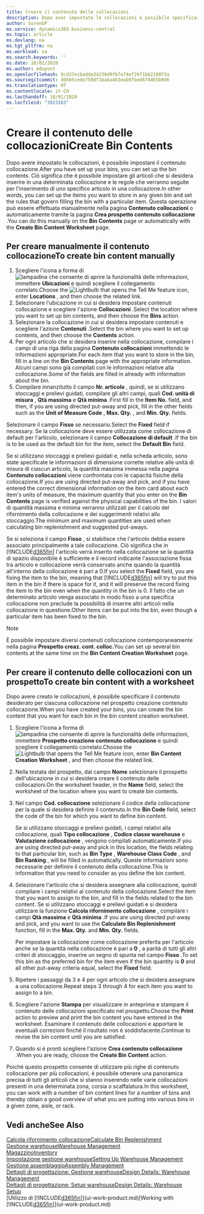 ```yaml
---
title: Creare il contenuto delle collocazioni
description: Dopo aver impostato le collocazioni è possibile specificare gli articoli che si desidera stoccare e impostare le regole che controllano la frequenza di rifornimento dei contenitori.
author: SorenGP
ms.service: dynamics365-business-central
ms.topic: article
ms.devlang: na
ms.tgt_pltfrm: na
ms.workload: na
ms.search.keywords: ''
ms.date: 10/01/2020
ms.author: edupont
ms.openlocfilehash: 9cd37ecbadda34238d9fb7e74ef26f1bb218073a
ms.sourcegitcommit: ddbb5cede750df1baba4b3eab8fbed6744b5b9d6
ms.translationtype: HT
ms.contentlocale: it-CH
ms.lasthandoff: 10/01/2020
ms.locfileid: "3923163"
---
```

# <a name="create-bin-contents"></a><span data-ttu-id="02fb1-103">Creare il contenuto delle collocazioni</span><span class="sxs-lookup"><span data-stu-id="02fb1-103">Create Bin Contents</span></span>

<span data-ttu-id="02fb1-104">Dopo avere impostato le collocazioni, è possibile impostare il contenuto collocazione.</span><span class="sxs-lookup"><span data-stu-id="02fb1-104">After you have set up your bins, you can set up the bin contents.</span></span> <span data-ttu-id="02fb1-105">Ciò significa che è possibile impostare gli articoli che si desidera inserire in una determinata collocazione e le regole che verranno seguite per l'inserimento di uno specifico articolo in una collocazione.</span><span class="sxs-lookup"><span data-stu-id="02fb1-105">In other words, you can set up the items you want to store in any given bin and set the rules that govern filling the bin with a particular item.</span></span> <span data-ttu-id="02fb1-106">Questa operazione può essere effettuata manualmente nella pagina **Contenuto collocazioni** o automaticamente tramite la pagina **Crea prospetto contenuto collocazione** .</span><span class="sxs-lookup"><span data-stu-id="02fb1-106">You can do this manually on the **Bin Contents** page or automatically with the **Create Bin Content Worksheet** page.</span></span>

## <a name="to-create-bin-content-manually"></a><span data-ttu-id="02fb1-107">Per creare manualmente il contenuto collocazione</span><span class="sxs-lookup"><span data-stu-id="02fb1-107">To create bin content manually</span></span>

1. <span data-ttu-id="02fb1-108">Scegliere l'icona a forma di ![lampadina che consente di aprire la funzionalità delle informazioni](media/ui-search/search_small.png "Informazioni sull'operazione che si desidera eseguire"), immettere **Ubicazioni** e quindi scegliere il collegamento correlato.</span><span class="sxs-lookup"><span data-stu-id="02fb1-108">Choose the ![Lightbulb that opens the Tell Me feature](media/ui-search/search_small.png "Tell me what you want to do") icon, enter **Locations** , and then choose the related link.</span></span>  
2. <span data-ttu-id="02fb1-109">Selezionare l'ubicazione in cui si desidera impostare contenuti collocazione e scegliere l'azione **Collocazioni** .</span><span class="sxs-lookup"><span data-stu-id="02fb1-109">Select the location where you want to set up bin contents,  and then choose the **Bins** action.</span></span>  
3. <span data-ttu-id="02fb1-110">Selezionare la collocazione in cui si desidera impostare contenuti e scegliere l'azione **Contenuti** .</span><span class="sxs-lookup"><span data-stu-id="02fb1-110">Select the bin where you want to set up contents, and then choose the **Contents** action.</span></span>  
4. <span data-ttu-id="02fb1-111">Per ogni articolo che si desidera inserire nella collocazione, compilare i campi di una riga della pagina **Contenuto collocazioni** immettendo le informazioni appropriate.</span><span class="sxs-lookup"><span data-stu-id="02fb1-111">For each item that you want to store in the bin, fill in a line on the **Bin Contents** page with the appropriate information.</span></span> <span data-ttu-id="02fb1-112">Alcuni campi sono già compilati con le informazioni relative alla collocazione.</span><span class="sxs-lookup"><span data-stu-id="02fb1-112">Some of the fields are filled in already with information about the bin.</span></span>  
5. <span data-ttu-id="02fb1-113">Compilare innanzitutto il campo **Nr. articolo** , quindi, se si utilizzano stoccaggi e prelievi guidati, compilare gli altri campi, quali **Cod. unità di misura** , **Qtà massima** e **Qtà minima** .</span><span class="sxs-lookup"><span data-stu-id="02fb1-113">First fill in the **Item No.** field, and then, if you are using directed put-away and pick, fill in the other fields such as the **Unit of Measure Code** , **Max. Qty.** , and **Min. Qty.** fields.</span></span>  

<span data-ttu-id="02fb1-114">Selezionare il campo **Fisso** se necessario.</span><span class="sxs-lookup"><span data-stu-id="02fb1-114">Select the **Fixed** field if necessary.</span></span> <span data-ttu-id="02fb1-115">Se la collocazione deve essere utilizzata come collocazione di default per l'articolo, selezionare il campo **Collocazione di default** .</span><span class="sxs-lookup"><span data-stu-id="02fb1-115">If the bin is to be used as the default bin for the item, select the **Default Bin** field.</span></span>  

<span data-ttu-id="02fb1-116">Se si utilizzano stoccaggi e prelievi guidati e, nella scheda articolo, sono state specificate le informazioni di dimensione corrette relative alle unità di misura di ciascun articolo, la quantità massima immessa nella pagina **Contenuto collocazioni** viene confrontata con le capacità fisiche della collocazione.</span><span class="sxs-lookup"><span data-stu-id="02fb1-116">If you are using directed put-away and pick, and if you have entered the correct dimensional information on the item card about each item's units of measure, the maximum quantity that you enter on the **Bin Contents** page is verified against the physical capabilities of the bin.</span></span> <span data-ttu-id="02fb1-117">I valori di quantità massima e minima verranno utilizzati per il calcolo del rifornimento della collocazione e dei suggerimenti relativi allo stoccaggio.</span><span class="sxs-lookup"><span data-stu-id="02fb1-117">The minimum and maximum quantities are used when calculating bin replenishment and suggested put-aways.</span></span>  

<span data-ttu-id="02fb1-118">Se si seleziona il campo **Fisso** , si stabilisce che l'articolo debba essere associato principalmente a tale collocazione. Ciò significa che in [!INCLUDE[d365fin](includes/d365fin_md.md)] l'articolo verrà inserito nella collocazione se la quantità di spazio disponibile è sufficiente e il record indicante l'associazione fissa tra articolo e collocazione verrà conservato anche quando la quantità all'interno della collocazione è pari a 0.</span><span class="sxs-lookup"><span data-stu-id="02fb1-118">If you select the **Fixed** field, you are fixing the item to the bin, meaning that [!INCLUDE[d365fin](includes/d365fin_md.md)] will try to put this item in the bin if there is space for it, and it will preserve the record fixing the item to the bin even when the quantity in the bin is 0.</span></span> <span data-ttu-id="02fb1-119">Il fatto che un determinato articolo venga associato in modo fisso a una specifica collocazione non preclude la possibilità di inserire altri articoli nella collocazione in questione.</span><span class="sxs-lookup"><span data-stu-id="02fb1-119">Other items can be put into the bin, even though a particular item has been fixed to the bin.</span></span>  

> [!NOTE]  
> <span data-ttu-id="02fb1-120">È possibile impostare diversi contenuti collocazione contemporaneamente nella pagina **Prospetto creaz. cont. colloc.**</span><span class="sxs-lookup"><span data-stu-id="02fb1-120">You can set up several bin contents at the same time on the **Bin Content Creation Worksheet** page.</span></span>  

## <a name="to-create-bin-content-with-a-worksheet"></a><span data-ttu-id="02fb1-121">Per creare il contenuto delle collocazioni con un prospetto</span><span class="sxs-lookup"><span data-stu-id="02fb1-121">To create bin content with a worksheet</span></span>

<span data-ttu-id="02fb1-122">Dopo avere creato le collocazioni, è possibile specificare il contenuto desiderato per ciascuna collocazione nel prospetto creazione contenuto collocazione.</span><span class="sxs-lookup"><span data-stu-id="02fb1-122">When you have created your bins, you can create the bin content that you want for each bin in the bin content creation worksheet.</span></span>

1. <span data-ttu-id="02fb1-123">Scegliere l'icona a forma di ![lampadina che consente di aprire la funzionalità delle informazioni](media/ui-search/search_small.png "Informazioni sull'operazione che si desidera eseguire"), immettere **Prospetto creazione contenuto collocazione** e quindi scegliere il collegamento correlato.</span><span class="sxs-lookup"><span data-stu-id="02fb1-123">Choose the ![Lightbulb that opens the Tell Me feature](media/ui-search/search_small.png "Tell me what you want to do") icon, enter **Bin Content Creation Worksheet** , and then choose the related link.</span></span>  
2. <span data-ttu-id="02fb1-124">Nella testata del prospetto, dal campo **Nome** selezionare il prospetto dell'ubicazione in cui si desidera creare il contenuto delle collocazioni.</span><span class="sxs-lookup"><span data-stu-id="02fb1-124">On the worksheet header, in the **Name** field, select the worksheet of the location where you want to create bin contents.</span></span>  
3. <span data-ttu-id="02fb1-125">Nel campo **Cod. collocazione** selezionare il codice della collocazione per la quale si desidera definire il contenuto.</span><span class="sxs-lookup"><span data-stu-id="02fb1-125">In the **Bin Code** field, select the code of the bin for which you want to define bin content.</span></span>  

    <span data-ttu-id="02fb1-126">Se si utilizzano stoccaggi e prelievi guidati, i campi relativi alla collocazione, quali **Tipo collocazione** , **Codice classe warehouse** e **Valutazione collocazione** , vengono compilati automaticamente.</span><span class="sxs-lookup"><span data-stu-id="02fb1-126">If you are using directed put-away and pick in this location, the fields relating to that particular bin, such as **Bin Type** , **Warehouse Class Code** , and **Bin Ranking** , will be filled in automatically.</span></span> <span data-ttu-id="02fb1-127">Queste informazioni sono necessarie per definire il contenuto della collocazione.</span><span class="sxs-lookup"><span data-stu-id="02fb1-127">This is information that you need to consider as you define the bin content.</span></span>  
4. <span data-ttu-id="02fb1-128">Selezionare l'articolo che si desidera assegnare alla collocazione, quindi compilare i campi relativi al contenuto della collocazione.</span><span class="sxs-lookup"><span data-stu-id="02fb1-128">Select the item that you want to assign to the bin, and fill in the fields related to the bin content.</span></span> <span data-ttu-id="02fb1-129">Se si utilizzano stoccaggi e prelievi guidati e si desidera utilizzare la funzione **Calcola rifornimento collocazione** , compilare i campi **Qtà massima** e **Qtà minima** .</span><span class="sxs-lookup"><span data-stu-id="02fb1-129">If you are using directed put-away and pick, and you want to use the **Calculate Bin Replenishment** function, fill in the **Max. Qty.** and **Min. Qty.** fields.</span></span>  

    <span data-ttu-id="02fb1-130">Per impostare la collocazione come collocazione preferita per l'articolo anche se la quantità nella collocazione è pari a **0** , a parità di tutti gli altri criteri di stoccaggio, inserire un segno di spunta nel campo **Fisso** .</span><span class="sxs-lookup"><span data-stu-id="02fb1-130">To set this bin as the preferred bin for the item even if the bin quantity is **0** and all other put-away criteria equal, select the **Fixed** field.</span></span>  
5. <span data-ttu-id="02fb1-131">Ripetere i passaggi da 3 e 4 per ogni articolo che si desidera assegnare a una collocazione.</span><span class="sxs-lookup"><span data-stu-id="02fb1-131">Repeat steps 3 through 4 for each item you want to assign to a bin.</span></span>  
6. <span data-ttu-id="02fb1-132">Scegliere l'azione **Stampa** per visualizzare in anteprima e stampare il contenuto delle collocazioni specificato nel prospetto.</span><span class="sxs-lookup"><span data-stu-id="02fb1-132">Choose the **Print** action to preview and print the bin content you have entered in the worksheet.</span></span> <span data-ttu-id="02fb1-133">Esaminare il contenuto delle collocazioni e apportare le eventuali correzioni finché il risultato non è soddisfacente.</span><span class="sxs-lookup"><span data-stu-id="02fb1-133">Continue to revise the bin content until you are satisfied.</span></span>  
7. <span data-ttu-id="02fb1-134">Quando si è pronti scegliere l'azione **Crea contenuto collocazione** .</span><span class="sxs-lookup"><span data-stu-id="02fb1-134">When you are ready, choose the **Create Bin Content** action.</span></span>  

<span data-ttu-id="02fb1-135">Poiché questo prospetto consente di utilizzare più righe di contenuto collocazione per più collocazioni, è possibile ottenere una panoramica precisa di tutti gli articoli che si stanno inserendo nelle varie collocazioni presenti in una determinata zona, corsia o scaffalatura.</span><span class="sxs-lookup"><span data-stu-id="02fb1-135">In this worksheet, you can work with a number of bin content lines for a number of bins and thereby obtain a good overview of what you are putting into various bins in a given zone, aisle, or rack.</span></span>  

## <a name="see-also"></a><span data-ttu-id="02fb1-136">Vedi anche</span><span class="sxs-lookup"><span data-stu-id="02fb1-136">See Also</span></span>

[<span data-ttu-id="02fb1-137">Calcola rifornimento collocazione</span><span class="sxs-lookup"><span data-stu-id="02fb1-137">Calculate Bin Replenishment</span></span>](warehouse-how-to-calculate-bin-replenishment.md)  
[<span data-ttu-id="02fb1-138">Gestione warehouse</span><span class="sxs-lookup"><span data-stu-id="02fb1-138">Warehouse Management</span></span>](warehouse-manage-warehouse.md)  
[<span data-ttu-id="02fb1-139">Magazzino</span><span class="sxs-lookup"><span data-stu-id="02fb1-139">Inventory</span></span>](inventory-manage-inventory.md)  
[<span data-ttu-id="02fb1-140">Impostazione gestione warehouse</span><span class="sxs-lookup"><span data-stu-id="02fb1-140">Setting Up Warehouse Management</span></span>](warehouse-setup-warehouse.md)  
[<span data-ttu-id="02fb1-141">Gestione assemblaggio</span><span class="sxs-lookup"><span data-stu-id="02fb1-141">Assembly Management</span></span>](assembly-assemble-items.md)  
[<span data-ttu-id="02fb1-142">Dettagli di progettazione: Gestione warehouse</span><span class="sxs-lookup"><span data-stu-id="02fb1-142">Design Details: Warehouse Management</span></span>](design-details-warehouse-management.md)  
[<span data-ttu-id="02fb1-143">Dettagli di progettazione: Setup warehouse</span><span class="sxs-lookup"><span data-stu-id="02fb1-143">Design Details: Warehouse Setup</span></span>](design-details-warehouse-setup.md)  
<span data-ttu-id="02fb1-144">[Utilizzo di [!INCLUDE[d365fin](includes/d365fin_md.md)]](ui-work-product.md)</span><span class="sxs-lookup"><span data-stu-id="02fb1-144">[Working with [!INCLUDE[d365fin](includes/d365fin_md.md)]](ui-work-product.md)</span></span>
